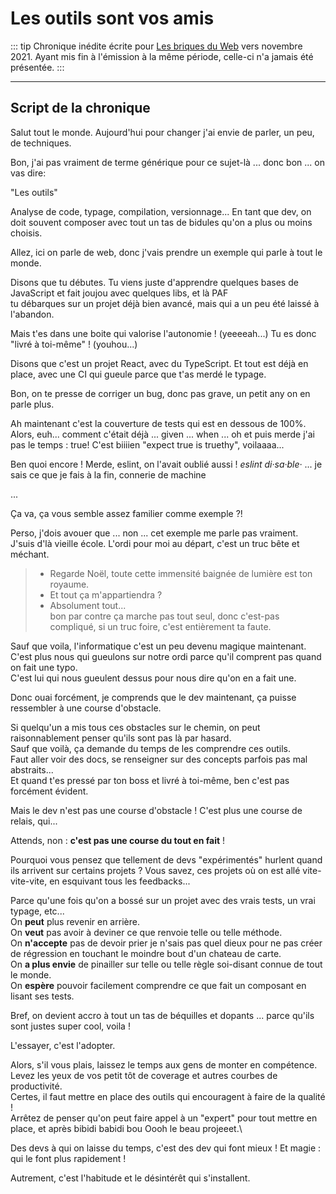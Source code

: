 # Les outils sont vos amis

::: tip
Chronique inédite écrite pour [Les briques du Web](https://rdv-speakers.fr/les-briques-du-web/) vers novembre 2021. Ayant mis fin à l'émission à la même période, celle-ci n'a jamais été présentée.
:::

<hr>

## Script de la chronique

<div class="wc-text-content speak-time">

Salut tout le monde. Aujourd'hui pour changer j'ai envie de parler, un peu, de techniques.

Bon, j'ai pas vraiment de terme générique pour ce sujet-là ... donc bon ...
on vas dire:

"Les outils"

Analyse de code, typage, compilation, versionnage...
En tant que dev, on doit souvent composer avec tout un tas de bidules qu'on a plus ou moins choisis.

Allez, ici on parle de web, donc j'vais prendre un exemple qui parle à tout le monde.

Disons que tu débutes. Tu viens juste d'apprendre quelques bases de JavaScript et fait joujou avec quelques libs, et là PAF\
tu débarques sur un projet déjà bien avancé, mais qui a un peu été laissé à l'abandon.

Mais t'es dans une boite qui valorise l'autonomie ! (yeeeeah...)
Tu es donc "livré à toi-même" ! (youhou...)

Disons que c'est un projet React, avec du TypeScript.
Et tout est déjà en place, avec une CI qui gueule parce que t'as merdé le typage.

Bon, on te presse de corriger un bug, donc pas grave, un petit any on en parle plus.

Ah maintenant c'est la couverture de tests qui est en dessous de 100%.
Alors, euh... comment c'était déjà ... given ... when ... oh et puis merde j'ai pas le temps : true!
C'est biiiien "expect true is truethy", voilaaaa...

Ben quoi encore ! Merde, eslint, on l'avait oublié aussi !
_eslint di·sa·ble·_ ... je sais ce que je fais à la fin, connerie de machine

...

Ça va, ça vous semble assez familier comme exemple ?!

Perso, j'dois avouer que ... non ... cet exemple me parle pas vraiment.\
J'suis d'là vieille école. L'ordi pour moi au départ, c'est un truc bête et méchant.

> - Regarde Noël, toute cette immensité baignée de lumière est ton royaume.
> - Et tout ça m'appartiendra ?
> - Absolument tout...\
>   bon par contre ça marche pas tout seul, donc c'est-pas compliqué, si un truc foire, c'est entièrement ta faute.

Sauf que voila, l'informatique c'est un peu devenu magique maintenant.\
C'est plus nous qui gueulons sur notre ordi parce qu'il comprent pas quand on fait une typo.\
C'est lui qui nous gueulent dessus pour nous dire qu'on en a fait une.

Donc ouai forcément, je comprends que le dev maintenant, ça puisse ressembler à une course d'obstacle.

Si quelqu'un a mis tous ces obstacles sur le chemin, on peut raisonnablement penser qu'ils sont pas là par hasard.\
Sauf que voilà, ça demande du temps de les comprendre ces outils.\
Faut aller voir des docs, se renseigner sur des concepts parfois pas mal abstraits...\
Et quand t'es pressé par ton boss et livré à toi-même, ben c'est pas forcément évident.

Mais le dev n'est pas une course d'obstacle ! C'est plus une course de relais, qui...

Attends, non : **c'est pas une course du tout en fait** !

Pourquoi vous pensez que tellement de devs "expérimentés" hurlent quand ils arrivent sur certains projets ?
Vous savez, ces projets où on est allé vite-vite-vite, en esquivant tous les feedbacks...

Parce qu'une fois qu'on a bossé sur un projet avec des vrais tests, un vrai typage, etc...\
On **peut** plus revenir en arrière.\
On **veut** pas avoir à deviner ce que renvoie telle ou telle méthode.\
On **n'accepte** pas de devoir prier je n'sais pas quel dieux pour ne pas créer de régression en touchant le moindre bout d'un chateau de carte.\
On **a plus envie** de pinailler sur telle ou telle règle soi-disant connue de tout le monde.\
On **espère** pouvoir facilement comprendre ce que fait un composant en lisant ses tests.

Bref, on devient accro à tout un tas de béquilles et dopants ... parce qu'ils sont justes super cool, voila !

L'essayer, c'est l'adopter.

Alors, s'il vous plais, laissez le temps aux gens de monter en compétence.\
Levez les yeux de vos petit tôt de coverage et autres courbes de productivité.\
Certes, il faut mettre en place des outils qui encouragent à faire de la qualité !\
Arrêtez de penser qu'on peut faire appel à un "expert" pour tout mettre en place, et après bibidi babidi bou Oooh le beau projeeet.\

Des devs à qui on laisse du temps, c'est des dev qui font mieux !
Et magie : qui le font plus rapidement !

Autrement, c'est l'habitude et le désintérêt qui s'installent.

</div>

